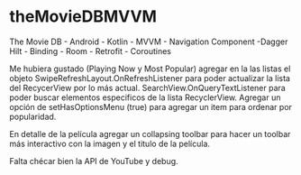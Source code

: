 # theMovieDBMVVM
The Movie DB - Android - Kotlin - MVVM - Navigation Component -Dagger Hilt - Binding - Room - Retrofit - Coroutines 

Me hubiera gustado (Playing
 Now
 y Most
 Popular) agregar en la las listas
 el objeto 
SwipeRefreshLayout.OnRefreshListener para poder actualizar la lista del RecycerView por lo más actual.
SearchView.OnQueryTextListener para poder buscar elementos especificos
 de la lista RecyclerView.
Agregar un opción de setHasOptionsMenu
(true) para agregar un item
 para ordenar por popularidad.


En detalle de la película agregar un collapsing
 toolbar
 para hacer un toolbar
 más interactivo con la imagen y el titulo de la película.

Falta chécar bien la API de YouTube y debug.
